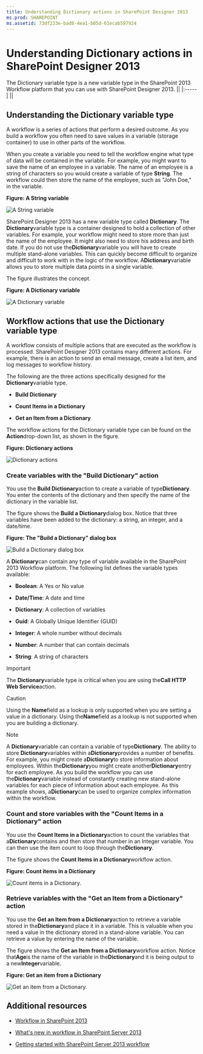 ```yaml
---
title: Understanding Dictionary actions in SharePoint Designer 2013
ms.prod: SHAREPOINT
ms.assetid: 73df233e-bad8-4ea1-b05d-61ecab597924
---
```



# Understanding Dictionary actions in SharePoint Designer 2013
The Dictionary variable type is a new variable type in the SharePoint 2013 Workflow platform that you can use with SharePoint Designer 2013. 
||
|:-----|
||
   

## Understanding the Dictionary variable type
<a name="section1"> </a>

A workflow is a series of actions that perform a desired outcome. As you build a workflow you often need to save values in a variable (storage container) to use in other parts of the workflow. 
  
    
    
When you create a variable you need to tell the workflow engine what type of data will be contained in the variable. For example, you might want to save the name of an employee in a variable. The name of an employee is a string of characters so you would create a variable of type **String**. The workflow could then store the name of the employee, such as "John Doe," in the variable. 
  
    
    

**Figure: A String variable**

  
    
    

  
    
    
![A String variable](images/SPD-Dictionary-1a.png)
  
    
    
SharePoint Designer 2013 has a new variable type called **Dictionary**. The **Dictionary**variable type is a container designed to hold a collection of other variables. For example, your workflow might need to store more than just the name of the employee. It might also need to store his address and birth date. If you do not use the**Dictionary**variable you will have to create multiple stand-alone variables. This can quickly become difficult to organize and difficult to work with in the logic of the workflow. A**Dictionary**variable allows you to store multiple data points in a single variable.
  
    
    
The figure illustrates the concept. 
  
    
    

**Figure: A Dictionary variable**

  
    
    

  
    
    
![A Dictionary variable](images/SPD15-Dictionary-1b.png)
  
    
    

  
    
    

  
    
    

## Workflow actions that use the Dictionary variable type
<a name="section2"> </a>

A workflow consists of multiple actions that are executed as the workflow is processed. SharePoint Designer 2013 contains many different actions. For example, there is an action to send an email message, create a list item, and log messages to workflow history. 
  
    
    
The following are the three actions specifically designed for the **Dictionary**variable type.
  
    
    

- **Build Dictionary**
    
  
- **Count Items in a Dictionary**
    
  
- **Get an Item from a Dictionary**
    
  
The workflow actions for the Dictionary variable type can be found on the **Action**drop-down list, as shown in the figure.
  
    
    

**Figure: Dictionary actions**

  
    
    

  
    
    
![Dictionary actions](images/SPD15-Dictionary-2.png)
  
    
    

### Create variables with the "Build Dictionary" action

You use the **Build Dictionary**action to create a variable of type**Dictionary**. You enter the contents of the dictionary and then specify the name of the dictionary in the variable list. 
  
    
    
The figure shows the **Build a Dictionary**dialog box. Notice that three variables have been added to the dictionary: a string, an integer, and a date/time.
  
    
    

**Figure: The "Build a Dictionary" dialog box**

  
    
    

  
    
    
![Build a Dictionary dialog box](images/SPD15-BuildADictionaryDialog.png)
  
    
    
A **Dictionary**can contain any type of variable available in the SharePoint 2013 Workflow platform. The following list defines the variable types available:
  
    
    

- **Boolean**: A Yes or No value 
    
  
- **Date/Time**: A date and time 
    
  
- **Dictionary**: A collection of variables 
    
  
- **Guid**: A Globally Unique Identifier (GUID) 
    
  
- **Integer**: A whole number without decimals 
    
  
- **Number**: A number that can contain decimals 
    
  
- **String**: A string of characters 
    
  

    
> [!IMPORTANT]  
> The **Dictionary**variable type is critical when you are using the**Call HTTP Web Service**action.
  
    
    


    
> [!CAUTION]  
> Using the **Name**field as a lookup is only supported when you are setting a value in a dictionary. Using the**Name**field as a lookup is not supported when you are building a dictionary.
  
    
    


    
> [!NOTE]  
> A **Dictionary**variable can contain a variable of type**Dictionary**. The ability to store **Dictionary**variables within a**Dictionary**provides a number of benefits. For example, you might create a**Dictionary**to store information about employees. Within the**Dictionary**you might create another**Dictionary**entry for each employee. As you build the workflow you can use the**Dictionary**variable instead of constantly creating new stand-alone variables for each piece of information about each employee. As this example shows, a**Dictionary**can be used to organize complex information within the workflow.
  
    
    


### Count and store variables with the "Count Items in a Dictionary" action

You use the **Count Items in a Dictionary**action to count the variables that a**Dictionary**contains and then store that number in an Integer variable. You can then use the item count to loop through the**Dictionary**. 
  
    
    
The figure shows the **Count Items in a Dictionary**workflow action.
  
    
    

**Figure: Count items in a Dictionary**

  
    
    

  
    
    
![Count items in a Dictionary.](images/SPD15-CountItemsInDictionary.png)
  
    
    

  
    
    

  
    
    

### Retrieve variables with the "Get an Item from a Dictionary" action

You use the **Get an Item from a Dictionary**action to retrieve a variable stored in the**Dictionary**and place it in a variable. This is valuable when you need a value in the dictionary stored in a stand-alone variable. You can retrieve a value by entering the name of the variable.
  
    
    
The figure shows the **Get an Item from a Dictionary**workflow action. Notice that**Age**is the name of the variable in the**Dictionary**and it is being output to a new**Integer**variable.
  
    
    

**Figure: Get an item from a Dictionary**

  
    
    

  
    
    
![Get an item from a Dictionary.](images/SPD15-GetAnItemFromDictionary.png)
  
    
    

  
    
    

  
    
    

## Additional resources
<a name="bk_addresources"> </a>


-  [Workflow in SharePoint 2013](http://technet.microsoft.com/en-us/sharepoint/jj556245.aspx)
    
  
-  [What's new in workflow in SharePoint Server 2013](http://msdn.microsoft.com/library/6ab8a28b-fa2f-4530-8b55-a7f663bf15ea.aspx)
    
  
-  [Getting started with SharePoint Server 2013 workflow](http://msdn.microsoft.com/library/cc73be76-a329-449f-90ab-86822b1c2ee8.aspx)
    
  

  
    
    

